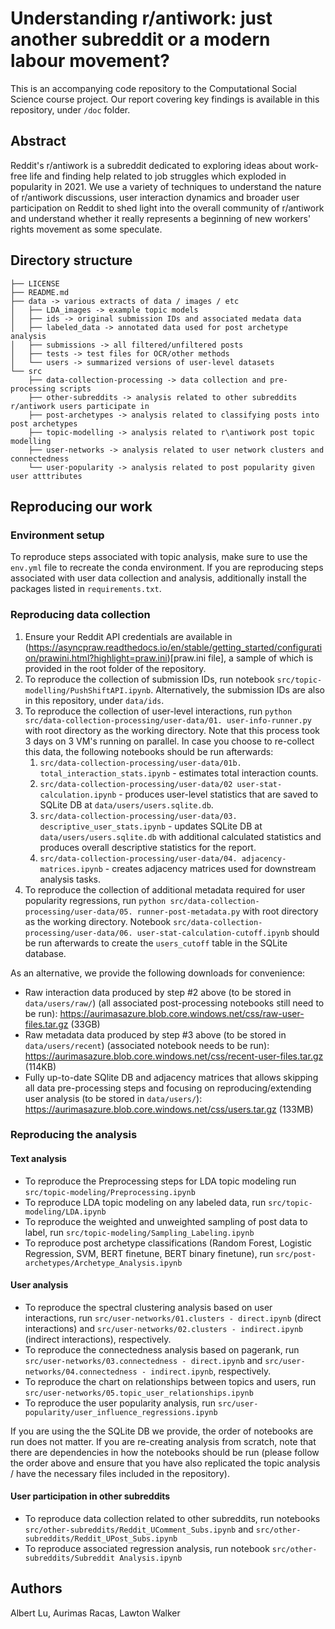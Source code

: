 # Understanding r/antiwork: just another subreddit or a modern labour movement?

This is an accompanying code repository to the Computational Social Science course project. Our report covering key findings is available in this repository, under `/doc` folder.

## Abstract

Reddit's r/antiwork is a subreddit dedicated to exploring ideas about work-free life and finding help related to job struggles which exploded in popularity in 2021. We use a variety of techniques to understand the nature of r/antiwork discussions, user interaction dynamics and broader user participation on Reddit to shed light into the overall community of r/antiwork and understand whether it really represents a beginning of new workers' rights movement as some speculate.

## Directory structure
```
├── LICENSE
├── README.md
├── data -> various extracts of data / images / etc
│   ├── LDA_images -> example topic models
│   ├── ids -> original submission IDs and associated medata data
│   ├── labeled_data -> annotated data used for post archetype analysis
│   ├── submissions -> all filtered/unfiltered posts
│   ├── tests -> test files for OCR/other methods
│   └── users -> summarized versions of user-level datasets
└── src
    ├── data-collection-processing -> data collection and pre-processing scripts
    ├── other-subreddits -> analysis related to other subreddits r/antiwork users participate in
    ├── post-archetypes -> analysis related to classifying posts into post archetypes
    ├── topic-modelling -> analysis related to r\antiwork post topic modelling
    ├── user-networks -> analysis related to user network clusters and connectedness
    └── user-popularity -> analysis related to post popularity given user atttributes
```

## Reproducing our work

### Environment setup

To reproduce steps associated with topic analysis, make sure to use the `env.yml` file to recreate the conda environment. If you are reproducing steps associated with user data collection and analysis, additionally install the packages listed in `requirements.txt`.

### Reproducing data collection

 1. Ensure your Reddit API credentials are available in (https://asyncpraw.readthedocs.io/en/stable/getting_started/configuration/prawini.html?highlight=praw.ini)[praw.ini file], a sample of which is provided in the root folder of the repository.
 2. To reproduce the collection of submission IDs, run notebook `src/topic-modelling/PushShiftAPI.ipynb`. Alternatively, the submission IDs are also in this repository, under `data/ids`.
 3. To reproduce the collection of user-level interactions, run `python src/data-collection-processing/user-data/01. user-info-runner.py` with root directory as the working directory. Note that this process took 3 days on 3 VM's running on parallel. In case you choose to re-collect this data, the following notebooks should be run afterwards:
    1. `src/data-collection-processing/user-data/01b. total_interaction_stats.ipynb` - estimates total interaction counts.
    2. `src/data-collection-processing/user-data/02 user-stat-calculation.ipynb` - produces user-level statistics that are saved to SQLite DB at `data/users/users.sqlite.db`.
    3. `src/data-collection-processing/user-data/03. descriptive_user_stats.ipynb` - updates SQLite DB at `data/users/users.sqlite.db` with additional calculated statistics and produces overall descriptive statistics for the report.
    4. `src/data-collection-processing/user-data/04. adjacency-matrices.ipynb` - creates adjacency matrices used for downstream analysis tasks.
 4. To reproduce the collection of additional metadata required for user popularity regressions, run `python src/data-collection-processing/user-data/05. runner-post-metadata.py` with root directory as the working directory. Notebook `src/data-collection-processing/user-data/06. user-stat-calculation-cutoff.ipynb` should be run afterwards to create the `users_cutoff` table in the SQLite database.

As an alternative, we provide the following downloads for convenience:
 - Raw interaction data produced by step #2 above (to be stored in `data/users/raw/`) (all associated post-processing notebooks still need to be run): https://aurimasazure.blob.core.windows.net/css/raw-user-files.tar.gz (33GB)
 - Raw metadata data produced by step #3 above (to be stored in `data/users/recent`) (associated notebook needs to be run): https://aurimasazure.blob.core.windows.net/css/recent-user-files.tar.gz (114KB)
 - Fully up-to-date SQlite DB and adjacency matrices that allows skipping all data pre-processing steps and focusing on reproducing/extending user analysis (to be stored in `data/users/`): https://aurimasazure.blob.core.windows.net/css/users.tar.gz (133MB)


### Reproducing the analysis

#### Text analysis
 - To reproduce the Preprocessing steps for LDA topic modeling run `src/topic-modeling/Preprocessing.ipynb`
 - To reproduce LDA topic modeling on any labeled data, run `src/topic-modeling/LDA.ipynb`
 - To reproduce the weighted and unweighted sampling of post data to label, run `src/topic-modeling/Sampling_Labeling.ipynb`
 - To reproduce post archetype classifications (Random Forest, Logistic Regression, SVM, BERT finetune, BERT binary finetune), run `src/post-archetypes/Archetype_Analysis.ipynb`

#### User analysis
 - To reproduce the spectral clustering analysis based on user interactions, run `src/user-networks/01.clusters - direct.ipynb`  (direct interactions) and `src/user-networks/02.clusters - indirect.ipynb` (indirect interactions), respectively.
 - To reproduce the connectedness analysis based on pagerank, run `src/user-networks/03.connectedness - direct.ipynb` and `src/user-networks/04.connectedness - indirect.ipynb`, respectively.
 - To reproduce the chart on relationships between topics and users, run `src/user-networks/05.topic_user_relationships.ipynb`
 - To reproduce the user popularity analysis, run `src/user-popularity/user_influence_regressions.ipynb`

If you are using the the SQLite DB we provide, the order of notebooks are run does not matter. If you are re-creating analysis from scratch, note that there are dependencies in how the notebooks should be run (please follow the order above and ensure that you have also replicated the topic analysis / have the necessary files included in the repository). 

#### User participation in other subreddits

- To reproduce data collection related to other subreddits, run notebooks `src/other-subreddits/Reddit_UComment_Subs.ipynb` and `src/other-subreddits/Reddit_UPost_Subs.ipynb`
- To reproduce associated regression analysis, run notebook `src/other-subreddits/Subreddit Analysis.ipynb`

## Authors

Albert Lu, Aurimas Racas, Lawton Walker
